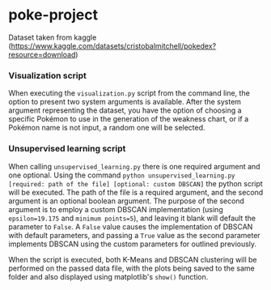 # poke-project
Dataset taken from kaggle (https://www.kaggle.com/datasets/cristobalmitchell/pokedex?resource=download)

### Visualization script
When executing the ``visualization.py`` script from the command line, the option to present two system arguments is available. After the 
system argument representing the dataset, you have the option of choosing a specific Pokémon to use in the generation 
of the weakness chart, or if a Pokémon name is not input, a random one will be selected.

### Unsupervised learning script
When calling ``unsupervised_learning.py`` there is one required argument and one optional. Using the command ``python unsupervised_learning.py [required: path of the file] [optional: custom DBSCAN]`` the python script will be 
executed. The path of the file is a required argument, and the second argument is an optional boolean argument. The purpose of the second argument is to employ a custom DBSCAN implementation (using
``epsilon=19.175`` and ``minimum points=5``), and leaving it blank will default the parameter to ``False``. A ``False`` value causes the implementation of DBSCAN with default parameters, and 
passing a ``True`` value as the second parameter implements DBSCAN using the custom parameters for outlined previously.

When the script is executed, both K-Means and DBSCAN clustering will be performed on the passed data file, with the plots being saved to the same folder and also displayed using matplotlib's ``show()``
function.
